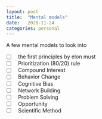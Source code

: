 ```yaml
---
layout: post
title:  "Mental models"
date:   2020-11-24
categories: personal
---
```


A few mental models to look into


- [ ] &nbsp; the first principles by elon must
- [ ] &nbsp; Prioritization (80/20) rule
- [ ] &nbsp; Compound Interest
- [ ] &nbsp; Behavior Change
- [ ] &nbsp; Cognitive Bias
- [ ] &nbsp; Network Building
- [ ] &nbsp; Problem Solving
- [ ] &nbsp; Opportunity
- [ ] &nbsp; Scientific Method